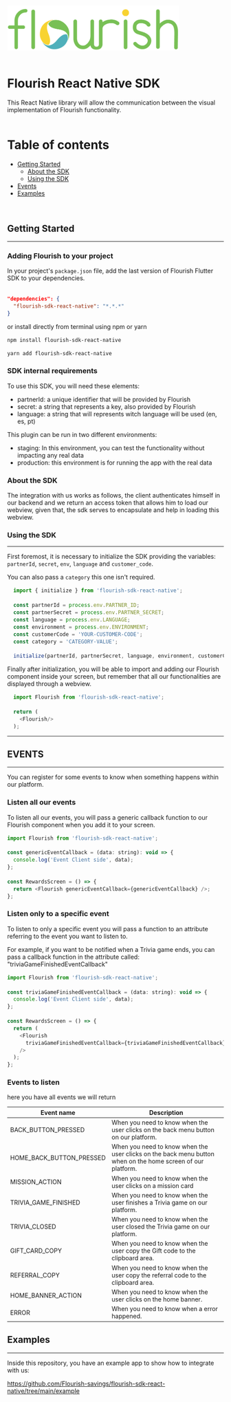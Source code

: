 [<img width="400" src="https://github.com/Flourish-savings/flourish-sdk-flutter/blob/main/images/logo_flourish.png?raw=true"/>](https://flourishfi.com)
<br>
<br>
# Flourish React Native SDK

This React Native library will allow the communication between the visual implementation of Flourish functionality.
<br>
<br>

Table of contents
=================

<!--ts-->
   * [Getting Started](#getting-started)
     * [About the SDK](#about-the-sdk)
     * [Using the SDK](#using-the-sdk)
   * [Events](#events)
   * [Examples](#examples)
<!--te-->
<br>

## Getting Started
___

### Adding Flourish to your project

In your project's `package.json` file, add the last version of Flourish Flutter SDK to your dependencies.
```json

"dependencies": {
  "flourish-sdk-react-native": "*.*.*"
}
```
or install directly from terminal using npm or yarn

```sh
npm install flourish-sdk-react-native
```

```sh
yarn add flourish-sdk-react-native
```


### SDK internal requirements

To use this SDK, you will need these elements:

- partnerId: a unique identifier that will be provided by Flourish
- secret: a string that represents a key, also provided by Flourish
- language: a string that will represents witch language will be used (en, es, pt)

This plugin can be run in two different environments:

- staging: In this environment, you can test the functionality without impacting any real data
- production: this environment is for running the app with the real data

### About the SDK

The integration with us works as follows, the client authenticates himself in our backend
and we return an access token that allows him to load our webview, given that,
the sdk serves to encapsulate and help in loading this webview.

### Using the SDK
___

First foremost, it is necessary to initialize the SDK providing the variables: `partnerId`, `secret`, `env`, `language` and `customer_code`.

You can also pass a `category` this one isn't required.

```js
  import { initialize } from 'flourish-sdk-react-native';

  const partnerId = process.env.PARTNER_ID;
  const partnerSecret = process.env.PARTNER_SECRET;
  const language = process.env.LANGUAGE;
  const environment = process.env.ENVIRONMENT;
  const customerCode = 'YOUR-CUSTOMER-CODE';
  const category = 'CATEGORY-VALUE';

  initialize(partnerId, partnerSecret, language, environment, customerCode, category);
```

Finally after initialization, you will be able to import and adding our Flourish component inside your screen, but remember
that all our functionalities are displayed through a webview.

```js
  import Flourish from 'flourish-sdk-react-native';

  return (
    <Flourish/>
  );
```

---

## EVENTS
___
You can register for some events to know when something happens within our platform.

### Listen all our events
To listen all our events, you will pass a generic callback function to our Flourish component when you add it to your screen.

```js
import Flourish from 'flourish-sdk-react-native';

const genericEventCallback = (data: string): void => {
  console.log('Event Client side', data);
};

const RewardsScreen = () => {
  return <Flourish genericEventCallback={genericEventCallback} />;
};
```

### Listen only to a specific event
To listen to only a specific event you will pass a function to an attribute referring to the event you want to listen to.

For example, if you want to be notified when a Trivia game ends, you can pass a callback function in the attribute called: "triviaGameFinishedEventCallback"

```js
import Flourish from 'flourish-sdk-react-native';

const triviaGameFinishedEventCallback = (data: string): void => {
  console.log('Event Client side', data);
};

const RewardsScreen = () => {
  return (
    <Flourish
      triviaGameFinishedEventCallback={triviaGameFinishedEventCallback}
    />
  );
};
```



### Events to listen
here you have all events we will return

| Event name      | Description                                                                                                       |
|-----------------|-------------------------------------------------------------------------------------------------------------------|
| BACK_BUTTON_PRESSED | When you need to know when the user clicks on the back menu button on our platform.
| HOME_BACK_BUTTON_PRESSED | When you need to know when the user clicks on the back menu button when on the home screen of our platform.           |
| MISSION_ACTION     | When you need to know when the user clicks on a mission card                                |
| TRIVIA_GAME_FINISHED  | When you need to know when the user finishes a Trivia game on our platform.                                       |
| TRIVIA_CLOSED  | When you need to know when the user closed the Trivia game on our platform.                                       |
| GIFT_CARD_COPY  | When you need to know when the user copy the Gift code to the clipboard area.                                       |
| REFERRAL_COPY          | When you need to know when the user copy the referral code to the clipboard area.                             |
| HOME_BANNER_ACTION      | When you need to know when the user clicks on the home banner.       |
| ERROR      | When you need to know when a error happened.      |




## Examples
___
Inside this repository, you have an example app to show how to integrate with us:

https://github.com/Flourish-savings/flourish-sdk-react-native/tree/main/example
<br>
